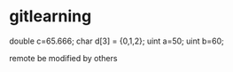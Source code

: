 # gitlearning

double c=65.666;
char d[3] = {0,1,2};
uint a=50;
uint b=60;

remote be modified by others



